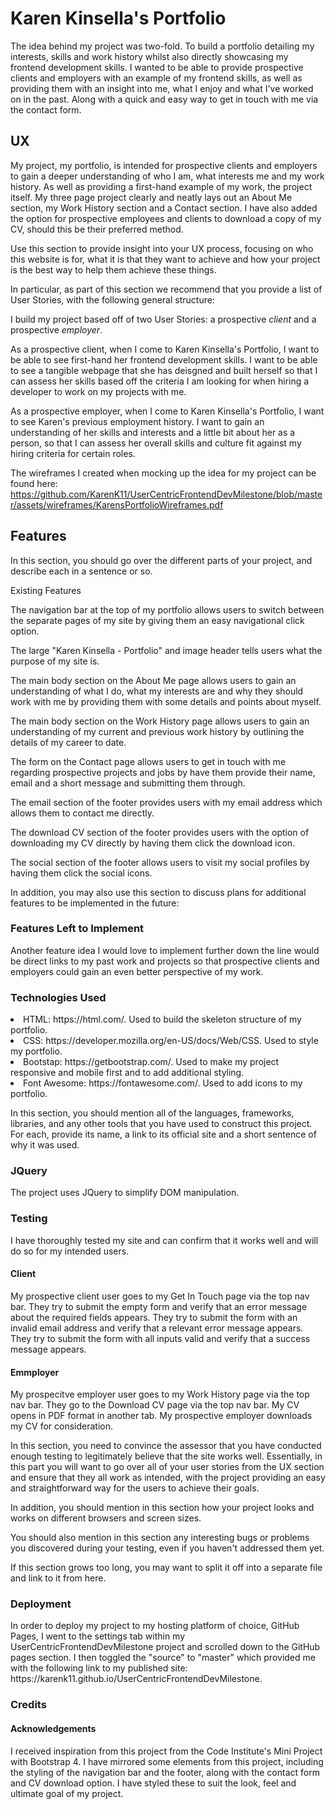<h1>Karen Kinsella's Portfolio</h1>

The idea behind my project was two-fold. To build a portfolio detailing my interests, skills and work history whilst also directly showcasing my frontend development skills. I wanted to be able to provide prospective clients and employers with an example of my frontend skills, as well as providing them with an insight into me, what I enjoy and what I've worked on in the past. Along with a quick and easy way to get in touch with me via the contact form. 

<h2>UX</h2>

My project, my portfolio, is intended for prospective clients and employers to gain a deeper understanding of who I am, what interests me and my work history. As well as providing a first-hand example of my work, the project itself. My three page project clearly and neatly lays out an About Me section, my Work History section and a Contact section. I have also added the option for prospective employees and clients to download a copy of my CV, should this be their preferred method. 

Use this section to provide insight into your UX process, focusing on who this website is for, what it is that they want to achieve and how your project is the best way to help them achieve these things.

In particular, as part of this section we recommend that you provide a list of User Stories, with the following general structure:

I build my project based off of two User Stories: a prospective _client_ and a prospective _employer_. 

As a prospective client, when I come to Karen Kinsella's Portfolio, I want to be able to see first-hand her frontend development skills. I want to be able to see a tangible webpage that she has deisgned and built herself so that I can assess her skills based off the criteria I am looking for when hiring a developer to work on my projects with me.

As a prospective employer, when I come to Karen Kinsella's Portfolio, I want to see Karen's previous employment history. I want to gain an understanding of her skills and interests and a little bit about her as a person, so that I can assess her overall skills and culture fit against my hiring criteria for certain roles. 

The wireframes I created when mocking up the idea for my project can be found here: https://github.com/KarenK11/UserCentricFrontendDevMilestone/blob/master/assets/wireframes/KarensPortfolioWireframes.pdf

<h2>Features</h2>
In this section, you should go over the different parts of your project, and describe each in a sentence or so.

Existing Features

The navigation bar at the top of my portfolio allows users to switch between the separate pages of my site by giving them an easy navigational click option.

The large "Karen Kinsella - Portfolio" and image header tells users what the purpose of my site is. 

The main body section on the About Me page allows users to gain an understanding of what I do, what my interests are and why they should work with me by providing them with some details and points about myself. 

The main body section on the Work History page allows users to gain an understanding of my current and previous work history by outlining the details of my career to date.

The form on the Contact page allows users to get in touch with me regarding prospective projects and jobs by have them provide their name, email and a short message and submitting them through.

The email section of the footer provides users with my email address which allows them to contact me directly.

The download CV section of the footer provides users with the option of downloading my CV directly by having them click the download icon.

The social section of the footer allows users to visit my social profiles by having them click the social icons. 

In addition, you may also use this section to discuss plans for additional features to be implemented in the future:

<h3>Features Left to Implement</h3>
Another feature idea I would love to implement further down the line would be direct links to my past work and projects so that prospective clients and employers could gain an even better perspective of my work.
  
<h3>Technologies Used</h3>
<li>HTML: https://html.com/. Used to build the skeleton structure of my portfolio.</li>
<li>CSS: https://developer.mozilla.org/en-US/docs/Web/CSS. Used to style my portfolio.</li>
<li>Bootstap: https://getbootstrap.com/. Used to make my project responsive and mobile first and to add additional styling.</li> 
<li>Font Awesome: https://fontawesome.com/. Used to add icons to my portfolio.</li>

In this section, you should mention all of the languages, frameworks, libraries, and any other tools that you have used to construct this project. For each, provide its name, a link to its official site and a short sentence of why it was used.

<h3>JQuery</h3>
The project uses JQuery to simplify DOM manipulation.

<h3>Testing</h3>

I have thoroughly tested my site and can confirm that it works well and will do so for my intended users.

<h4>Client</h4>
My prospective client user goes to my Get In Touch page via the top nav bar.
They try to submit the empty form and verify that an error message about the required fields appears.
They try to submit the form with an invalid email address and verify that a relevant error message appears.
They try to submit the form with all inputs valid and verify that a success message appears.

<h4>Emmployer</h4>
My prospecitve employer user goes to my Work History page via the top nav bar.
They go to the Download CV page via the top nav bar.
My CV opens in PDF format in another tab.
My prospective employer downloads my CV for consideration.


In this section, you need to convince the assessor that you have conducted enough testing to legitimately believe that the site works well. Essentially, in this part you will want to go over all of your user stories from the UX section and ensure that they all work as intended, with the project providing an easy and straightforward way for the users to achieve their goals.
 
In addition, you should mention in this section how your project looks and works on different browsers and screen sizes.

You should also mention in this section any interesting bugs or problems you discovered during your testing, even if you haven't addressed them yet.

If this section grows too long, you may want to split it off into a separate file and link to it from here.

<h3>Deployment</h3>
In order to deploy my project to my hosting platform of choice, GitHub Pages, I went to the settings tab within my UserCentricFrontendDevMilestone project and scrolled down to the GitHub pages section. I then toggled the "source" to "master" which provided me with the following link to my published site: https://karenk11.github.io/UserCentricFrontendDevMilestone.


<h3>Credits</h3>
<h4>Acknowledgements</h4>
I received inspiration from this project from the Code Institute's Mini Project with Bootstrap 4. I have mirrored some elements from this project, including the styling of the navigation bar and the footer, along with the contact form and CV download option. I have styled these to suit the look, feel and ultimate goal of my project. 
